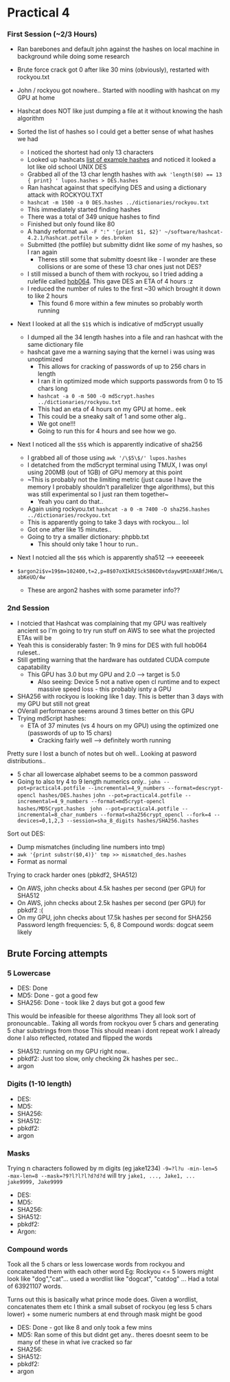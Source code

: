 # Practical 4

### First Session (~2/3 Hours)
- Ran barebones and default john against the hashes on local machine in background while doing some research
- Brute force crack got 0 after like 30 mins (obviously), restarted with rockyou.txt
- John / rockyou got nowhere.. Started with noodling with hashcat on my GPU at home
- Hashcat does NOT like just dumping a file at it without knowing the hash algorithm
- Sorted the list of hashes so I could get a better sense of what hashes we had
  - I noticed the shortest had only 13 characters
  - Looked up hashcats [list of example hashes](https://hashcat.net/wiki/doku.php?id=example_hashes) and noticed it looked a lot like old school UNIX DES
  - Grabbed all of the 13 char length hashes with `awk 'length($0) == 13 { print} ' lupos.hashes > DES.hashes`
  - Ran hashcat against that specifying DES and using a dictionary attack with ROCKYOU.TXT
  - `hashcat -m 1500 -a 0 DES.hashes ../dictionaries/rockyou.txt`
  - This immediately started finding hashes 
  - There was a total of 349 unique hashes to find
  - Finished but only found like 80
  - A handy reformat `awk -F ":" '{print $1, $2}' ~/software/hashcat-4.2.1/hashcat.potfile > des.broken`
  - Submitted (the potfile) but submitty didnt like _some_ of my hashes, so I ran again 
    - Theres still some that submitty doesnt like - I wonder are these collisions or are some of these 13 char ones just not DES?
  - I still missed a bunch of them with rockyou, so I tried adding a rulefile called [hob064](https://github.com/praetorian-inc/Hob0Rules). This gave DES an ETA of 4 hours :z
  - I reduced the number of rules to the first ~30 which brought it down to like 2 hours
    - This found 6 more within a few minutes so probably worth running


- Next I looked at all the `$1$` which is indicative of md5crypt usually
  - I dumped all the 34 length hashes into a file and ran hashcat with the same dictionary file 
  - hashcat gave me a warning saying that the kernel i was using was unoptimized
    - This allows for cracking of passwords of up to 256 chars in length
    - I ran it in optimized mode which supports passwords from 0 to 15 chars long
    - `hashcat -a 0 -m 500 -O md5crypt.hashes ../dictionaries/rockyou.txt`
    - This had an eta of 4 hours on my GPU at home.. eek
    - This could be a sneaky salt of $1$ and some other alg..
    - We got one!!!
    - Going to run this for 4 hours and see how we go.

- Next I noticed all the `$5$` which is apparently indicative of sha256
  - I grabbed all of those using `awk '/\$5\$/' lupos.hashes`
  - I detatched from the md5crypt terminal using TMUX, I was onyl using 200MB (out of 1GB) of GPU memory at this point
  - ~This is probably not the limiting metric (just cause I have the memory I probably shouldn't parallelizer thge algorithms), but this was still experimental so I just ran them together~
    - Yeah you cant do that..
  - Again using rockyou.txt `hashcat -a 0 -m 7400 -O sha256.hashes ../dictionaries/rockyou.txt`
  - This is apparently going to take 3 days with rockyou... lol
  - Got one after like 15 minutes..
  - Going to try a smaller dictionary: phpbb.txt
    - This should only take 1 hour to run..


- Next I notcied all the `$6$` which is apparently sha512 --> eeeeeeek

- `$argon2i$v=19$m=102400,t=2,p=8$07oXIkRISck5B6D0vtdayw$MInXABfJH6m/LabKeUO/4w`
  - These are argon2 hashes with some parameter info??


### 2nd Session
- I notcied that Hashcat was complaining that my GPU was realtively ancient so I'm going to try run stuff on AWS to see what the projected ETAs will be
- Yeah this is considerably faster: 1h 9 mins for DES with full hob064 ruleset..
- Still getting warning that the hardware has outdated CUDA compute capatability 
  - This GPU has 3.0 but my GPU and 2.0 --> target is 5.0
	- Also seeing: Device 5 not a native open cl runtime and to expect massive speed loss - this probably isnty a GPU
- SHA256 with rockyou is looking like 1 day. This is better than 3 days with my GPU but still not great
- OVerall performance seems around 3 times better on this GPU
- Trying md5cript hashes: 
  - ETA of 37 minutes (vs 4 hours on my GPU) using the optimized one (passwords of up to 15 chars)
	- Cracking fairly well --> definitely worth running


Pretty sure I lost a bunch of notes but oh well..
Looking at pasword distributions..
- 5 char all lowercase alphabet seems to be a common password
- Going to also try 4 to 9 length numerics only..
```john --pot=practical4.potfile --incremental=4_9_numbers --format=descrypt-opencl hashes/DES.hashes```
```john --pot=practical4.potfile --incremental=4_9_numbers --format=md5crypt-opencl hashes/MD5Crypt.hashes```
``` john --pot=practical4.potfile --incremental=8_char_numbers --format=sha256crypt_opencl --fork=4 --devices=0,1,2,3 --session=sha_8_digits hashes/SHA256.hashes```

Sort out DES:
- Dump mismatches (including line numbers into tmp)
- ```awk '{print substr($0,4)}' tmp >> mismatched_des.hashes```
- Format as normal

Trying to crack harder ones (pbkdf2, SHA512)
- On AWS, john checks about 4.5k hashes per second (per GPU) for SHA512
- On AWS, john checks about 2.5k hashes per second (per GPU) for pbkdf2 :(
- On my GPU, john checks about 17.5k hashes per second for SHA256
Password length frequencies: 5, 6, 8
Compound words: dogcat seem likely


## Brute Forcing attempts
### 5 Lowercase
- DES: Done
- MD5: Done - got a good few
- SHA256: Done - took like 2 days but got a good few


This would be infeasible for theese algorithms
They all look sort of pronouncable..
Taking all words from rockyou over 5 chars and generating 5 char substrings from those
This should mean i dont repeat work I already done 
I also reflected, rotated and flipped the words
- SHA512: running on my GPU right now..
- pbkdf2: Just too slow, only checking 2k hashes per sec..
- argon

### Digits (1-10 length)
- DES: 
- MD5:
- SHA256:
- SHA512:
- pbkdf2:
- argon

### Masks
Trying n characters followed by m digits (eg jake1234)
`-9=?l?u -min-len=5 -max-len=8 --mask=?9?l?l?l?d?d?d` will try `jake1, ..., Jake1, ... jake9999, Jake9999`
- DES: 
- MD5: 
- SHA256:
- SHA512:
- pbkdf2:
- Argon:

### Compound words
Took all the 5 chars or less lowercase words from rockyou and concatenated them with each other word
Eg: Rockyou <= 5 lowers might look like "dog","cat"... used a wordlist like "dogcat", "catdog" ...
Had a total of 63921107 words.

Turns out this is basically what prince mode does.
Given a wordlist, concatenates them etc
I think a small subset of rockyou (eg less 5 chars lower) + some numeric numbers at end through mask might be good 
- DES: Done - got like 8 and only took a few mins 
- MD5: Ran some of this but didnt get any.. theres doesnt seem to be many of these in what ive cracked so far
- SHA256: 
- SHA512:
- pbkdf2:
- argon

